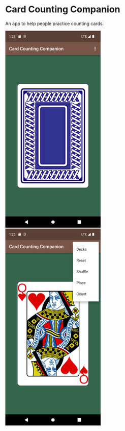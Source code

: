 # Card Counting Companion

An app to help people practice counting cards.

<img src="https://raw.githubusercontent.com/Decryptic/card_counting_companion/main/assets/screenshots/pixel_3xl/000.png" width="300">
<img src="https://raw.githubusercontent.com/Decryptic/card_counting_companion/main/assets/screenshots/pixel_3xl/001.png" width="300">
